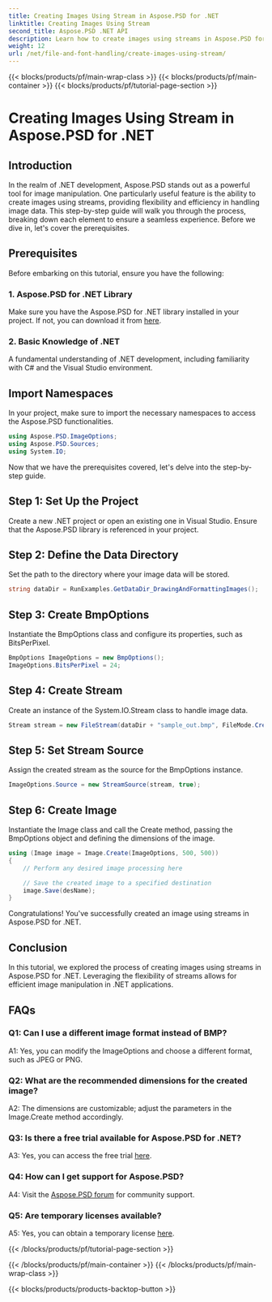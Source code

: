 ```yaml
---
title: Creating Images Using Stream in Aspose.PSD for .NET
linktitle: Creating Images Using Stream
second_title: Aspose.PSD .NET API
description: Learn how to create images using streams in Aspose.PSD for .NET. Follow our step-by-step guide for efficient image manipulation.
weight: 12
url: /net/file-and-font-handling/create-images-using-stream/
---
```


{{< blocks/products/pf/main-wrap-class >}}
{{< blocks/products/pf/main-container >}}
{{< blocks/products/pf/tutorial-page-section >}}

# Creating Images Using Stream in Aspose.PSD for .NET

## Introduction

In the realm of .NET development, Aspose.PSD stands out as a powerful tool for image manipulation. One particularly useful feature is the ability to create images using streams, providing flexibility and efficiency in handling image data. This step-by-step guide will walk you through the process, breaking down each element to ensure a seamless experience. Before we dive in, let's cover the prerequisites.

## Prerequisites

Before embarking on this tutorial, ensure you have the following:

### 1. Aspose.PSD for .NET Library
Make sure you have the Aspose.PSD for .NET library installed in your project. If not, you can download it from [here](https://releases.aspose.com/psd/net/).

### 2. Basic Knowledge of .NET
A fundamental understanding of .NET development, including familiarity with C# and the Visual Studio environment.

## Import Namespaces

In your project, make sure to import the necessary namespaces to access the Aspose.PSD functionalities.

```csharp
using Aspose.PSD.ImageOptions;
using Aspose.PSD.Sources;
using System.IO;
```

Now that we have the prerequisites covered, let's delve into the step-by-step guide.

## Step 1: Set Up the Project

Create a new .NET project or open an existing one in Visual Studio. Ensure that the Aspose.PSD library is referenced in your project.

## Step 2: Define the Data Directory

Set the path to the directory where your image data will be stored.

```csharp
string dataDir = RunExamples.GetDataDir_DrawingAndFormattingImages();
```

## Step 3: Create BmpOptions

Instantiate the BmpOptions class and configure its properties, such as BitsPerPixel.

```csharp
BmpOptions ImageOptions = new BmpOptions();
ImageOptions.BitsPerPixel = 24;
```

## Step 4: Create Stream

Create an instance of the System.IO.Stream class to handle image data.

```csharp
Stream stream = new FileStream(dataDir + "sample_out.bmp", FileMode.Create);
```

## Step 5: Set Stream Source

Assign the created stream as the source for the BmpOptions instance.

```csharp
ImageOptions.Source = new StreamSource(stream, true);
```

## Step 6: Create Image

Instantiate the Image class and call the Create method, passing the BmpOptions object and defining the dimensions of the image.

```csharp
using (Image image = Image.Create(ImageOptions, 500, 500))
{
    // Perform any desired image processing here

    // Save the created image to a specified destination
    image.Save(desName);
}
```

Congratulations! You've successfully created an image using streams in Aspose.PSD for .NET.

## Conclusion

In this tutorial, we explored the process of creating images using streams in Aspose.PSD for .NET. Leveraging the flexibility of streams allows for efficient image manipulation in .NET applications.

## FAQs

### Q1: Can I use a different image format instead of BMP?

A1: Yes, you can modify the ImageOptions and choose a different format, such as JPEG or PNG.

### Q2: What are the recommended dimensions for the created image?

A2: The dimensions are customizable; adjust the parameters in the Image.Create method accordingly.

### Q3: Is there a free trial available for Aspose.PSD for .NET?

A3: Yes, you can access the free trial [here](https://releases.aspose.com/).

### Q4: How can I get support for Aspose.PSD?

A4: Visit the [Aspose.PSD forum](https://forum.aspose.com/c/psd/34) for community support.

### Q5: Are temporary licenses available?

A5: Yes, you can obtain a temporary license [here](https://purchase.aspose.com/temporary-license/).

{{< /blocks/products/pf/tutorial-page-section >}}

{{< /blocks/products/pf/main-container >}}
{{< /blocks/products/pf/main-wrap-class >}}

{{< blocks/products/products-backtop-button >}}
